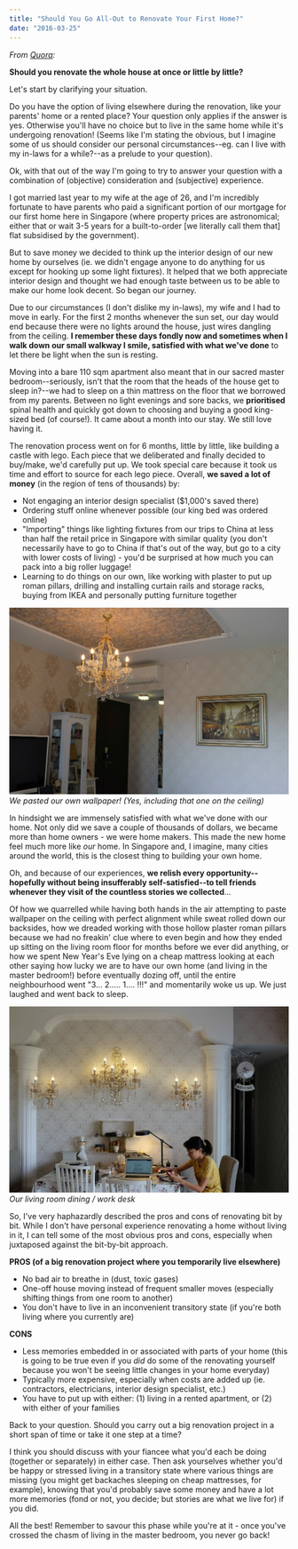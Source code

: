 ```yaml
---
title: "Should You Go All-Out to Renovate Your First Home?"
date: "2016-03-25"
---
```


_From [Quora](https://www.quora.com/Should-you-renovate-the-whole-house-at-once-or-little-by-little):_ 

**Should you renovate the whole house at once or little by little?**

Let's start by clarifying your situation.

Do you have the option of living elsewhere during the renovation, like your parents' home or a rented place? Your question only applies if the answer is yes. Otherwise you'll have no choice but to live in the same home while it's undergoing renovation! (Seems like I'm stating the obvious, but I imagine some of us should consider our personal circumstances--eg. can I live with my in-laws for a while?--as a prelude to your question).

Ok, with that out of the way I'm going to try to answer your question with a combination of (objective) consideration and (subjective) experience.

I got married last year to my wife at the age of 26, and I'm incredibly fortunate to have parents who paid a significant portion of our mortgage for our first home here in Singapore (where property prices are astronomical; either that or wait 3-5 years for a built-to-order \[we literally call them that\] flat subsidised by the government).

But to save money we decided to think up the interior design of our new home by ourselves (ie. we didn't engage anyone to do anything for us except for hooking up some light fixtures). It helped that we both appreciate interior design and thought we had enough taste between us to be able to make our home look decent. So began our journey.

Due to our circumstances (I don't dislike my in-laws), my wife and I had to move in early. For the first 2 months whenever the sun set, our day would end because there were no lights around the house, just wires dangling from the ceiling. **I remember these days fondly now and sometimes when I walk down our small walkway I smile, satisfied with what we've done** to let there be light when the sun is resting.

Moving into a bare 110 sqm apartment also meant that in our sacred master bedroom--seriously, isn't that the room that the heads of the house get to sleep in?--we had to sleep on a thin mattress on the floor that we borrowed from my parents. Between no light evenings and sore backs, we **prioritised** spinal health and quickly got down to choosing and buying a good king-sized bed (of course!). It came about a month into our stay. We still love having it.

The renovation process went on for 6 months, little by little, like building a castle with lego. Each piece that we deliberated and finally decided to buy/make, we'd carefully put up. We took special care because it took us time and effort to source for each lego piece. Overall, **we saved a lot of money** (in the region of tens of thousands) by:

- Not engaging an interior design specialist ($1,000's saved there)
- Ordering stuff online whenever possible (our king bed was ordered online)
- "Importing" things like lighting fixtures from our trips to China at less than half the retail price in Singapore with similar quality (you don't necessarily have to go to China if that's out of the way, but go to a city with lower costs of living) - you'd be surprised at how much you can pack into a big roller luggage!
- Learning to do things on our own, like working with plaster to put up roman pillars, drilling and installing curtain rails and storage racks, buying from IKEA and personally putting furniture together

![We pasted our own wallpaper! (Yes, including that one on the ceiling)](images/DSCF5716-1024x683.jpg)
_We pasted our own wallpaper! (Yes, including that one on the ceiling)_

In hindsight we are immensely satisfied with what we've done with our home. Not only did we save a couple of thousands of dollars, we became more than home owners - we were home makers. This made the new home feel much more like _our_ home. In Singapore and, I imagine, many cities around the world, this is the closest thing to building your own home.

Oh, and because of our experiences, **we relish every opportunity--hopefully without being insufferably self-satisfied--to tell friends whenever they visit of the countless stories we collected**...

Of how we quarrelled while having both hands in the air attempting to paste wallpaper on the ceiling with perfect alignment while sweat rolled down our backsides, how we dreaded working with those hollow plaster roman pillars because we had no freakin' clue where to even begin and how they ended up sitting on the living room floor for months before we ever did anything, or how we spent New Year's Eve lying on a cheap mattress looking at each other saying how lucky we are to have our own home (and living in the master bedroom!) before eventually dozing off, until the entire neighbourhood went "3... 2..... 1.... !!!" and momentarily woke us up. We just laughed and went back to sleep.

![Our living room dining / work desk ](images/DSCF5717.jpg)
_Our living room dining / work desk_

So, I've very haphazardly described the pros and cons of renovating bit by bit. While I don't have personal experience renovating a home without living in it, I can tell some of the most obvious pros and cons, especially when juxtaposed against the bit-by-bit approach.

**PROS (of a big renovation project where you temporarily live elsewhere)**

- No bad air to breathe in (dust, toxic gases)
- One-off house moving instead of frequent smaller moves (especially shifting things from one room to another)
- You don't have to live in an inconvenient transitory state (if you're both living where you currently are)

**CONS**

- Less memories embedded in or associated with parts of your home (this is going to be true even if you _did_ do some of the renovating yourself because you won't be seeing little changes in your home everyday)
- Typically more expensive, especially when costs are added up (ie. contractors, electricians, interior design specialist, etc.)
- You have to put up with either: (1) living in a rented apartment, or (2) with either of your families

Back to your question. Should you carry out a big renovation project in a short span of time or take it one step at a time?

I think you should discuss with your fiancee what you'd each be doing (together or separately) in either case. Then ask yourselves whether you'd be happy or stressed living in a transitory state where various things are missing (you might get backaches sleeping on cheap mattresses, for example), knowing that you'd probably save some money and have a lot more memories (fond or not, you decide; but stories are what we live for) if you did.

All the best! Remember to savour this phase while you're at it - once you've crossed the chasm of living in the master bedroom, you never go back!
